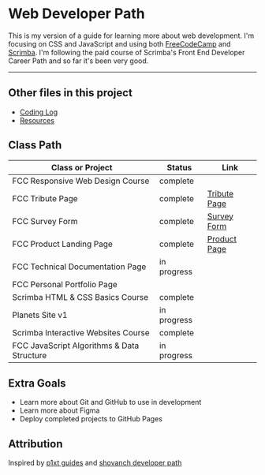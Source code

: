 # Web Developer Path
This is my version of a guide for learning more about web development. I'm focusing on CSS and JavaScript and using both [FreeCodeCamp](https://www.freecodecamp.org/) and [Scrimba](https://scrimba.com/).  I'm following the paid course of Scrimba's Front End Developer Career Path and so far it's been very good.

------

## Other files in this project
* [Coding Log](https://github.com/steller-jay/webdev-guide/blob/main/log.md)
* [Resources](https://github.com/steller-jay/webdev-guide/blob/main/resources.md)

## Class Path

| Class or Project | Status | Link |
| ------ | ------ | ------ |
| FCC Responsive Web Design Course | complete | |
| FCC Tribute Page | complete | [Tribute Page](https://steller-jay.github.io/fcc-tribute/) |
| FCC Survey Form | complete | [Survey Form](https://steller-jay.github.io/fcc-survey/) |
| FCC Product Landing Page | complete |[Product Page](https://steller-jay.github.io/fcc-product/) |
| FCC Technical Documentation Page | in progress | |
| FCC Personal Portfolio Page | | |
| Scrimba HTML & CSS Basics Course | complete | |
| Planets Site v1 | in progress | | 
| Scrimba Interactive Websites Course | complete | |
| FCC JavaScript Algorithms & Data Structure | in progress | |

## Extra Goals
* Learn more about Git and GitHub to use in development
* Learn more about Figma
* Deploy completed projects to GitHub Pages

## Attribution
Inspired by [p1xt guides](https://github.com/P1xt/p1xt-guides) and [shovanch developer path](https://github.com/shovanch/fullstack-web-developer-path)
